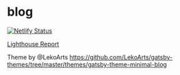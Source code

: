 # blog

[![Netlify Status](https://api.netlify.com/api/v1/badges/d9f91adf-b640-47d7-9c84-e76de70d3490/deploy-status)](https://app.netlify.com/sites/jasonhuang/deploys)

[Lighthouse Report](https://jason.huang.ovh/reports/lighthouse.html)

Theme by @LekoArts
https://github.com/LekoArts/gatsby-themes/tree/master/themes/gatsby-theme-minimal-blog
